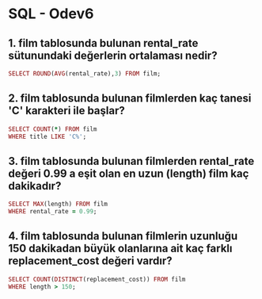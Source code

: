 # SQL - Odev6

## 1. film tablosunda bulunan rental_rate sütunundaki değerlerin ortalaması nedir?

``` ruby
SELECT ROUND(AVG(rental_rate),3) FROM film;
```

## 2. film tablosunda bulunan filmlerden kaç tanesi 'C' karakteri ile başlar?

``` ruby
SELECT COUNT(*) FROM film
WHERE title LIKE 'C%';
```

## 3. film tablosunda bulunan filmlerden rental_rate değeri 0.99 a eşit olan en uzun (length) film kaç dakikadır?

``` ruby
SELECT MAX(length) FROM film
WHERE rental_rate = 0.99;
```

## 4. film tablosunda bulunan filmlerin uzunluğu 150 dakikadan büyük olanlarına ait kaç farklı replacement_cost değeri vardır?

``` ruby
SELECT COUNT(DISTINCT(replacement_cost)) FROM film
WHERE length > 150;
```